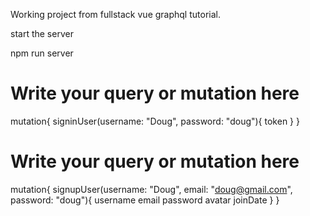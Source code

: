 Working project from fullstack vue graphql tutorial.

start the server

npm run server

# Write your query or mutation here
mutation{
  signinUser(username: "Doug", password: "doug"){
    token
  }
}

# Write your query or mutation here
mutation{
  signupUser(username: "Doug", email: "doug@gmail.com", password: "doug"){
    username
    email
    password
    avatar
    joinDate
  }
}